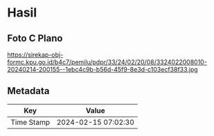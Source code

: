 # Hasil

## Foto C Plano

https://sirekap-obj-formc.kpu.go.id/b4c7/pemilu/pdpr/33/24/02/20/08/3324022008010-20240214-200155--1ebc4c9b-b56d-45f9-8e3d-c103ecf38f33.jpg


## Metadata

| Key        | Value               |
| ---------- | ------------------- |
| Time Stamp | 2024-02-15 07:02:30 |



